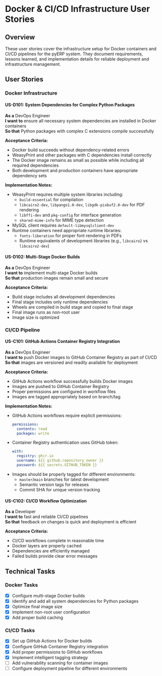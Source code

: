 # Docker & CI/CD Infrastructure User Stories

## Overview
These user stories cover the infrastructure setup for Docker containers and CI/CD pipelines for the pyERP system. They document requirements, lessons learned, and implementation details for reliable deployment and infrastructure management.

## User Stories

### Docker Infrastructure

#### US-D101: System Dependencies for Complex Python Packages
**As a** DevOps Engineer  
**I want to** ensure all necessary system dependencies are installed in Docker containers  
**So that** Python packages with complex C extensions compile successfully

**Acceptance Criteria:**
- Docker build succeeds without dependency-related errors
- WeasyPrint and other packages with C dependencies install correctly
- The Docker image remains as small as possible while including all required dependencies
- Both development and production containers have appropriate dependency sets

**Implementation Notes:**
- WeasyPrint requires multiple system libraries including:
  - `build-essential` for compilation
  - `libcairo2-dev`, `libpango1.0-dev`, `libgdk-pixbuf2.0-dev` for PDF rendering
  - `libffi-dev` and `pkg-config` for interface generation
  - `shared-mime-info` for MIME type detection
- MySQL client requires `default-libmysqlclient-dev`
- Runtime containers need appropriate runtime libraries:
  - `fonts-liberation` for proper font rendering in PDFs
  - Runtime equivalents of development libraries (e.g., `libcairo2` vs `libcairo2-dev`)

#### US-D102: Multi-Stage Docker Builds
**As a** DevOps Engineer  
**I want to** implement multi-stage Docker builds  
**So that** production images remain small and secure

**Acceptance Criteria:**
- Build stage includes all development dependencies
- Final stage includes only runtime dependencies
- Wheels are compiled in build stage and copied to final stage
- Final image runs as non-root user
- Image size is optimized

### CI/CD Pipeline

#### US-C101: GitHub Actions Container Registry Integration
**As a** DevOps Engineer  
**I want to** push Docker images to GitHub Container Registry as part of CI/CD  
**So that** images are versioned and readily available for deployment

**Acceptance Criteria:**
- GitHub Actions workflow successfully builds Docker images
- Images are pushed to GitHub Container Registry
- Proper permissions are configured in workflow files
- Images are tagged appropriately based on branch/tag

**Implementation Notes:**
- GitHub Actions workflows require explicit permissions:
  ```yaml
  permissions:
    contents: read
    packages: write
  ```
- Container Registry authentication uses GitHub token:
  ```yaml
  with:
    registry: ghcr.io
    username: ${{ github.repository_owner }}
    password: ${{ secrets.GITHUB_TOKEN }}
  ```
- Images should be properly tagged for different environments:
  - `master`/`main` branches for latest development
  - Semantic version tags for releases
  - Commit SHA for unique version tracking

#### US-C102: CI/CD Workflow Optimization
**As a** Developer  
**I want to** fast and reliable CI/CD pipelines  
**So that** feedback on changes is quick and deployment is efficient

**Acceptance Criteria:**
- CI/CD workflows complete in reasonable time
- Docker layers are properly cached
- Dependencies are efficiently managed
- Failed builds provide clear error messages

## Technical Tasks

### Docker Tasks
- [x] Configure multi-stage Docker builds
- [x] Identify and add all system dependencies for Python packages
- [x] Optimize final image size
- [x] Implement non-root user configuration
- [x] Add proper build caching

### CI/CD Tasks
- [x] Set up GitHub Actions for Docker builds
- [x] Configure GitHub Container Registry integration
- [x] Add proper permissions to GitHub workflows 
- [x] Implement intelligent tagging strategy
- [ ] Add vulnerability scanning for container images
- [ ] Configure deployment pipeline for different environments 